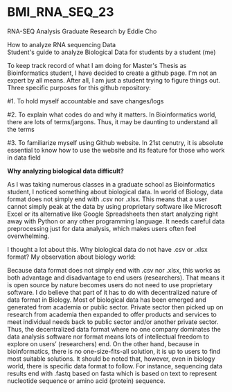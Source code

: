 # BMI_RNA_SEQ_23
RNA-SEQ Analysis Graduate Research by Eddie Cho

How to analyze RNA sequencing Data <br />
Student's guide to analyze Biological Data for students by a student (me) <br />

To keep track record of what I am doing for Master's Thesis as Bioinformatics student, I have decided to create a github page.
I'm not an expert by all means. After all, I am just a student trying to figure things out. Three specific purposes for this github repository: <br />

#1. To hold myself accountable and save changes/logs <br />

#2. To explain what codes do and why it matters. In Bioinformatics world, there are lots of terms/jargons. Thus, it may be daunting to understand all the terms <br />

#3. To familiarize myself using Github website. In 21st cenutry, it is absolute essential to know how to use the website and its feature for those who work in data field <br />

**Why analyzing biological data difficult?**

As I was taking numerous classes in a graduate school as Bioinformatics student, I noticed something about biological data. In world of Biology, data format does not simply end with .csv nor .xlsx. This means that a user cannot simply peak at the data by using proprietary software like Microsoft Excel or its alternative like Google Spreadsheets then start analyzing right away with Python or any other programming language. It needs careful data preprocessing just for
data analysis, which makes users often feel overwhelming. <br />

I thought a lot about this. Why biological data do not have .csv or .xlsx format? My observation about biology world: <br />

Because data format does not simply end with .csv nor .xlsx, this works as both advantage and disadvantage to end users (researchers). That means it is open source by nature becomes users do not need to use proprietary software. I do believe that part of it has to do with decentralized nature of
data format in Biology. Most of biological data has been emerged and generated from academia or public sector. Private sector then picked up on research from academia then expanded to offer products and services to meet individual needs back to public sector and/or another private sector. Thus, the decentralized data format where no one company dominates the data analysis software nor format means lots of intellectual freedom to explore on users’ (researchers) end. On the other hand, because in bioinformatics, there is no one-size-fits-all solution, it is up to users to find most suitable solutions. It should be
noted that, however, even in biology world, there is specific data format to follow. For instance, sequencing data results end with .fastq based on fasta which is based on text to represent nucleotide sequence or amino acid (protein) sequence.<br />
